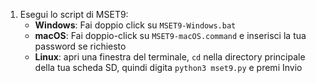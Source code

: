 1. Esegui lo script di MSET9:
    - **Windows**: Fai doppio click su `MSET9-Windows.bat`
    - **macOS**: Fai doppio-click su `MSET9-macOS.command` e inserisci la tua password se richiesto
    - **Linux**: apri una finestra del terminale, `cd` nella directory principale della tua scheda SD, quindi digita `python3 mset9.py` e premi Invio